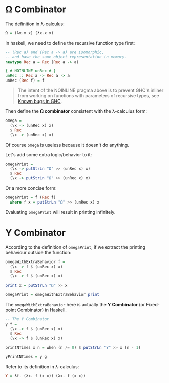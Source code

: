 # Ω Combinator


The definition in λ-calculus:

``` haskell
Ω = (λx.x x) (λx.x x)
```


In haskell, we need to define the recursive function type first:

``` haskell
-- (Rec a) and (Rec a -> a) are isomorphic,
-- and have the same object representation in memory.
newtype Rec a = Rec (Rec a -> a)

{-# NOINLINE unRec #-}
unRec :: Rec a -> Rec a -> a
unRec (Rec f) = f
```

> The intent of the NOINLINE pragma above is to prevent GHC's inliner from working on functions with parameters of recursive types, see [Known bugs in GHC][1].


Then define the **Ω combinator** consistent with the λ-calculus form:

``` haskell
omega =
  (\x -> (unRec x) x)
  $ Rec
  (\x -> (unRec x) x)
```

Of course `omega` is useless because it doesn't do anything.

Let's add some extra logic/behavior to it:

``` haskell
omegaPrint =
  (\x -> putStrLn "Ω" >> (unRec x) x)
  $ Rec
  (\x -> putStrLn "Ω" >> (unRec x) x)
```

Or a more concise form:

``` haskell
omegaPrint = f (Rec f)
  where f x = putStrLn "Ω" >> (unRec x) x
```

Evaluating `omegaPrint` will result in printing infinitely.


# Y Combinator


According to the definition of `omegaPrint`, if we extract the printing behaviour outside the function:

``` haskell
omegaWithExtraBehavior f =
  (\x -> f $ (unRec x) x)
  $ Rec
  (\x -> f $ (unRec x) x)

print x = putStrLn "Ω" >> x

omegaPrint = omegaWithExtraBehavior print
```

The `omegaWithExtraBehavior` here is actually the **Y Combinator** (or Fixed-point Combinator) in Haskell.

``` haskell
-- The Y Combinator
y f =
  (\x -> f $ (unRec x) x)
  $ Rec
  (\x -> f $ (unRec x) x)

printNTimes x n = when (n /= 0) $ putStrLn "Y" >> x (n - 1)

yPrintNTimes = y g
```

Refer to its definition in λ-calculus:

``` haskell
Y = λf. (λx. f (x x)) (λx. f (x x))
```


[1]: https://downloads.haskell.org/ghc/latest/docs/users_guide/bugs.html#bugs-in-ghc
